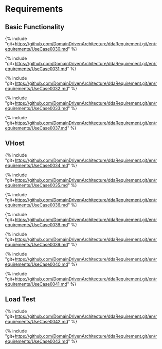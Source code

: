 
# Requirements	

## Basic Functionality

{% include "git+https://github.com/DomainDrivenArchitecture/ddaRequirement.git/en/requirements/UseCase0030.md" %}

{% include "git+https://github.com/DomainDrivenArchitecture/ddaRequirement.git/en/requirements/UseCase0031.md" %}

{% include "git+https://github.com/DomainDrivenArchitecture/ddaRequirement.git/en/requirements/UseCase0032.md" %}

{% include "git+https://github.com/DomainDrivenArchitecture/ddaRequirement.git/en/requirements/UseCase0033.md" %}

{% include "git+https://github.com/DomainDrivenArchitecture/ddaRequirement.git/en/requirements/UseCase0037.md" %}


## VHost

{% include "git+https://github.com/DomainDrivenArchitecture/ddaRequirement.git/en/requirements/UseCase0034.md" %}

{% include "git+https://github.com/DomainDrivenArchitecture/ddaRequirement.git/en/requirements/UseCase0035.md" %}

{% include "git+https://github.com/DomainDrivenArchitecture/ddaRequirement.git/en/requirements/UseCase0036.md" %}

{% include "git+https://github.com/DomainDrivenArchitecture/ddaRequirement.git/en/requirements/UseCase0038.md" %}

{% include "git+https://github.com/DomainDrivenArchitecture/ddaRequirement.git/en/requirements/UseCase0039.md" %}

{% include "git+https://github.com/DomainDrivenArchitecture/ddaRequirement.git/en/requirements/UseCase0040.md" %}

{% include "git+https://github.com/DomainDrivenArchitecture/ddaRequirement.git/en/requirements/UseCase0041.md" %}


## Load Test

{% include "git+https://github.com/DomainDrivenArchitecture/ddaRequirement.git/en/requirements/UseCase0042.md" %}

{% include "git+https://github.com/DomainDrivenArchitecture/ddaRequirement.git/en/requirements/UseCase0043.md" %}